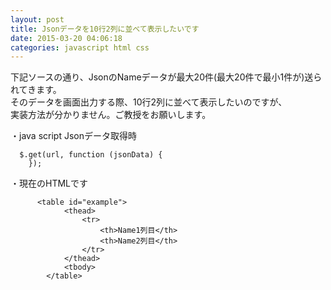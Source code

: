 ```yaml
---
layout: post
title: Jsonデータを10行2列に並べて表示したいです
date: 2015-03-20 04:06:18
categories: javascript html css
---
```

<!-- {% raw %} -->
<p>下記ソースの通り、JsonのNameデータが最大20件(最大20件で最小1件が)送られてきます。<br>
そのデータを画面出力する際、10行2列に並べて表示したいのですが、<br>
実装方法が分かりません。ご教授をお願いします。</p>

<p>・java script Jsonデータ取得時<br>
</p>

<pre class="lang-js prettyprint-override"><code>  $.get(url, function (jsonData) {
    });
</code></pre>

<p>・現在のHTMLです<br>
</p>

<pre class="lang-html prettyprint-override"><code>      &lt;table id="example"&gt;
            &lt;thead&gt;
                &lt;tr&gt;
                    &lt;th&gt;Name1列目&lt;/th&gt;
                    &lt;th&gt;Name2列目&lt;/th&gt;
                &lt;/tr&gt;
            &lt;/thead&gt;
            &lt;tbody&gt;
        &lt;/table&gt;
</code></pre>
<!-- {% endraw %} -->
